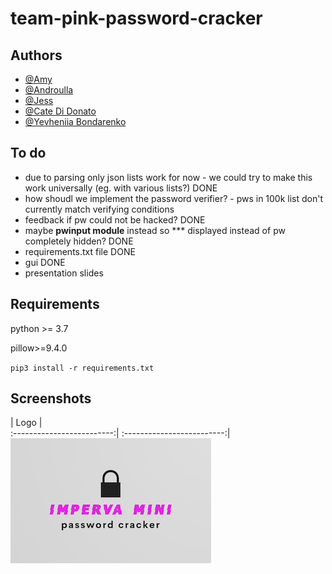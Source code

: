 # team-pink-password-cracker


## Authors

- [@Amy](https://github.com/amyt-code)
- [@Androulla](https://github.com/n1ght0wl)
- [@Jess](https://github.com/jeslyw)
- [@Cate Di Donato](https://github.com/catedido)
- [@Yevheniia Bondarenko]()

## To do 

- due to parsing only json lists work for now - we could try to make this work universally (eg. with various lists?) DONE
- how shoudl we implement the password verifier? - pws in 100k list don't currently match verifying conditions 
- feedback if pw could not be hacked? DONE
- maybe **pwinput module** instead so *** displayed instead of pw completely hidden? DONE
- requirements.txt file DONE
- gui DONE
- presentation slides

## Requirements 

python >= 3.7

pillow>=9.4.0

`pip3 install -r requirements.txt`

## Screenshots

   | Logo  |                   
    :-------------------------:| :-------------------------:|
![](https://github.com/n1ght0wl/team-pink-password-cracker/blob/main/logo.png?raw=true) 

